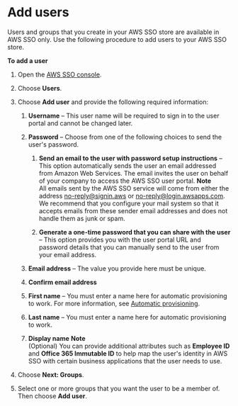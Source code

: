 # Add users<a name="addusers"></a>

Users and groups that you create in your AWS SSO store are available in AWS SSO only\. Use the following procedure to add users to your AWS SSO store\. 

**To add a user**

1. Open the [AWS SSO console](https://console.aws.amazon.com/singlesignon)\.

1. Choose **Users**\.

1. Choose **Add user** and provide the following required information:

   1. **Username** – This user name will be required to sign in to the user portal and cannot be changed later\.

   1. **Password** – Choose from one of the following choices to send the user's password\.

      1. **Send an email to the user with password setup instructions** – This option automatically sends the user an email addressed from Amazon Web Services\. The email invites the user on behalf of your company to access the AWS SSO user portal\.
**Note**  
All emails sent by the AWS SSO service will come from either the address [no-reply@signin.aws](no-reply@signin.aws) or [no-reply@login.awsapps.com](no-reply@login.awsapps.com)\. We recommend that you configure your mail system so that it accepts emails from these sender email addresses and does not handle them as junk or spam\. 

      1. **Generate a one\-time password that you can share with the user** – This option provides you with the user portal URL and password details that you can manually send to the user from your email address\.

   1. **Email address** – The value you provide here must be unique\.

   1. **Confirm email address**

   1. **First name** – You must enter a name here for automatic provisioning to work\. For more information, see [Automatic provisioning](provision-automatically.md)\.

   1. **Last name** – You must enter a name here for automatic provisioning to work\.

   1. **Display name**
**Note**  
\(Optional\) You can provide additional attributes such as **Employee ID** and **Office 365 Immutable ID** to help map the user's identity in AWS SSO with certain business applications that the user needs to use\. 

1. Choose **Next: Groups**\.

1. Select one or more groups that you want the user to be a member of\. Then choose **Add user**\.